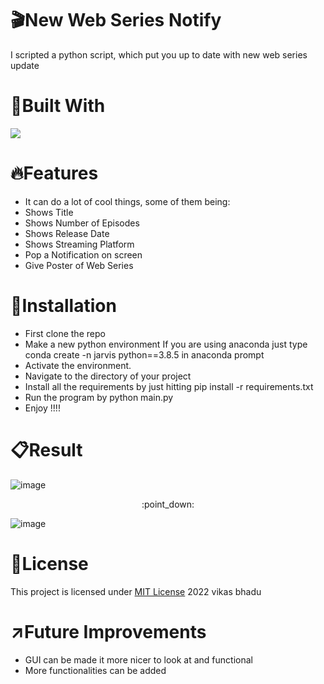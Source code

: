 # :clapper:New Web Series Notify
I scripted a python script, which put you up to date with new web series update

# :hammer:Built With
<img src="https://img.shields.io/badge/Python-FFD43B?style=for-the-badge&logo=python&logoColor=blue">

# :fire:Features
* It can do a lot of cool things, some of them being:
* Shows Title
* Shows Number of Episodes
* Shows Release Date 
* Shows Streaming Platform
* Pop a Notification on screen
* Give Poster of Web Series

# :pushpin:Installation
* First clone the repo
* Make a new python environment If you are using anaconda just type conda create -n jarvis python==3.8.5 in anaconda prompt
* Activate the environment.
* Navigate to the directory of your project
* Install all the requirements by just hitting pip install -r requirements.txt
* Run the program by python main.py
* Enjoy !!!!

# :clipboard:Result
![image](https://user-images.githubusercontent.com/98146902/177004214-5d449d3c-a5e4-49eb-8a74-c438a66cdc6d.png)
<p align="center">:point_down:</p>

![image](https://user-images.githubusercontent.com/98146902/177004242-3a82ce84-6570-48a7-a237-f8b984a6c599.png)

# :name_badge:License 
This project is licensed under [MIT License](https://github.com/beingvikasbhadu/New-Web-Series-Notify/blob/master/LICENSE) 2022 vikas bhadu


# :arrow_upper_right:Future Improvements
* GUI can be made it more nicer to look at and functional
* More functionalities can be added
